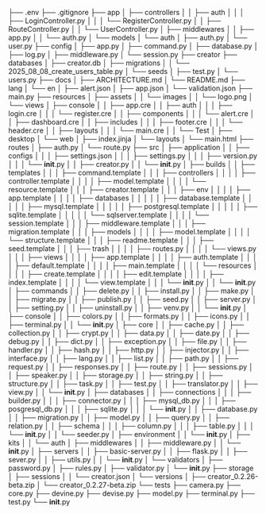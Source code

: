 ├── .env
├── .gitignore
├── app
│   ├── controllers
│   │   ├── auth
│   │   │   ├── LoginController.py
│   │   │   └── RegisterController.py
│   │   ├── RouteController.py
│   │   └── UserController.py
│   ├── middlewares
│   │   ├── app.py
│   │   └── auth.py
│   └── models
│       └── auth
│           ├── auth.py
│           └── user.py
├── config
│   ├── app.py
│   ├── command.py
│   ├── database.py
│   ├── log.py
│   ├── middleware.py
│   └── session.py
├── creator
├── databases
│   ├── creator.db
│   ├── migrations
│   │   └── 2025_08_08_create_users_table.py
│   └── seeds
│       ├── test.py
│       └── users.py
├── docs
│   ├── ARCHITECTURE.md
│   └── README.md
├── lang
│   └── en
│       ├── alert.json
│       ├── app.json
│       └── validation.json
├── main.py
├── resources
│   ├── assets
│   │   └── images
│   │       └── logo.png
│   └── views
│       ├── console
│       │   ├── app.cre
│       │   ├── auth
│       │   │   ├── login.cre
│       │   │   └── register.cre
│       │   ├── components
│       │   │   └── alert.cre
│       │   ├── dashboard.cre
│       │   ├── includes
│       │   │   ├── footer.cre
│       │   │   └── header.cre
│       │   ├── layouts
│       │   │   └── main.cre
│       │   └── Test
│       ├── desktop
│       └── web
│           ├── index.jinja
│           └── layouts
│               └── main.html
├── routes
│   ├── auth.py
│   └── route.py
├── src
│   ├── application
│   │   ├── configs
│   │   │   ├── settings.json
│   │   │   ├── settings.py
│   │   │   ├── version.py
│   │   │   └── __init__.py
│   │   ├── creator.py
│   │   └── __init__.py
│   ├── builds
│   │   ├── templates
│   │   │   ├── command.template
│   │   │   ├── controllers
│   │   │   │   ├── controller.template
│   │   │   │   ├── model.template
│   │   │   │   └── resource.template
│   │   │   ├── creator.template
│   │   │   ├── env
│   │   │   │   ├── app.template
│   │   │   │   ├── databases
│   │   │   │   │   ├── database.template
│   │   │   │   │   ├── mysql.template
│   │   │   │   │   ├── postgresql.template
│   │   │   │   │   ├── sqlite.template
│   │   │   │   │   └── sqlserver.template
│   │   │   │   └── session.template
│   │   │   ├── middleware.template
│   │   │   ├── migration.template
│   │   │   ├── models
│   │   │   │   ├── model.template
│   │   │   │   └── structure.template
│   │   │   ├── readme.template
│   │   │   ├── seed.template
│   │   │   ├── trash
│   │   │   │   ├── routes.py
│   │   │   │   └── views.py
│   │   │   ├── views
│   │   │   │   ├── app.template
│   │   │   │   ├── auth.template
│   │   │   │   ├── default.template
│   │   │   │   ├── main.template
│   │   │   │   └── resources
│   │   │   │       ├── create.template
│   │   │   │       ├── edit.template
│   │   │   │       ├── index.template
│   │   │   │       └── view.template
│   │   │   └── __init__.py
│   │   └── __init__.py
│   ├── commands
│   │   ├── delete.py
│   │   ├── install.py
│   │   ├── make.py
│   │   ├── migrate.py
│   │   ├── publish.py
│   │   ├── seed.py
│   │   ├── server.py
│   │   ├── setting.py
│   │   ├── uninstall.py
│   │   ├── venv.py
│   │   └── __init__.py
│   ├── console
│   │   ├── colors.py
│   │   ├── formats.py
│   │   ├── icons.py
│   │   ├── terminal.py
│   │   └── __init__.py
│   ├── core
│   │   ├── cache.py
│   │   ├── collection.py
│   │   ├── crypt.py
│   │   ├── data.py
│   │   ├── date.py
│   │   ├── debug.py
│   │   ├── dict.py
│   │   ├── exception.py
│   │   ├── file.py
│   │   ├── handler.py
│   │   ├── hash.py
│   │   ├── http.py
│   │   ├── injector.py
│   │   ├── interface.py
│   │   ├── lang.py
│   │   ├── list.py
│   │   ├── path.py
│   │   ├── request.py
│   │   ├── responses.py
│   │   ├── route.py
│   │   ├── sessions.py
│   │   ├── speaker.py
│   │   ├── storage.py
│   │   ├── string.py
│   │   ├── structure.py
│   │   ├── task.py
│   │   ├── test.py
│   │   ├── translator.py
│   │   ├── view.py
│   │   └── __init__.py
│   ├── databases
│   │   ├── connections
│   │   │   ├── builder.py
│   │   │   ├── connector.py
│   │   │   ├── mysql_db.py
│   │   │   ├── posgresql_db.py
│   │   │   ├── sqlite.py
│   │   │   └── __init__.py
│   │   ├── database.py
│   │   ├── migration.py
│   │   ├── model.py
│   │   ├── query.py
│   │   ├── relation.py
│   │   ├── schema
│   │   │   ├── column.py
│   │   │   ├── table.py
│   │   │   └── __init__.py
│   │   └── seeder.py
│   ├── environment
│   │   └── __init__.py
│   ├── kits
│   │   └── auth
│   ├── middlewares
│   │   ├── middleware.py
│   │   └── __init__.py
│   ├── servers
│   │   ├── basic-server.py
│   │   ├── flask.py
│   │   ├── sever.py
│   │   ├── utils.py
│   │   └── __init__.py
│   └── validators
│       ├── password.py
│       ├── rules.py
│       ├── validator.py
│       └── __init__.py
├── storage
│   ├── sessions
│   │   └── creator.json
│   └── versions
│       ├── creator_0.2.26-beta.zip
│       └── creator_0.2.27-beta.zip
└── tests
    ├── camera.py
    ├── core.py
    ├── devine.py
    ├── devise.py
    ├── model.py
    ├── terminal.py
    ├── test.py
    └── __init__.py
